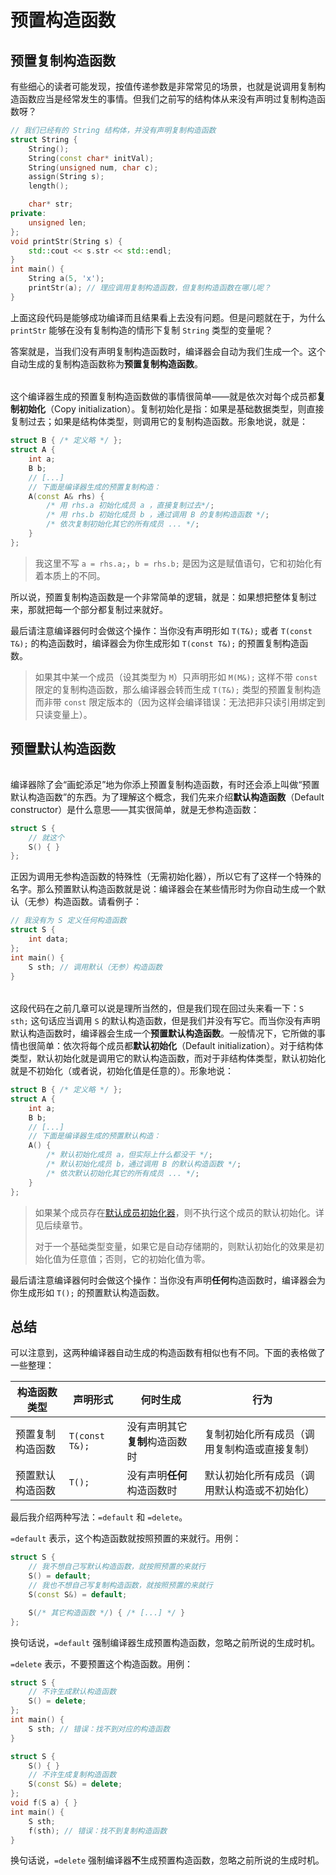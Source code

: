 # 预置构造函数

## 预置复制构造函数

有些细心的读者可能发现，按值传递参数是非常常见的场景，也就是说调用复制构造函数应当是经常发生的事情。但我们之前写的结构体从来没有声明过复制构造函数呀？
```cpp
// 我们已经有的 String 结构体，并没有声明复制构造函数
struct String {
    String();
    String(const char* initVal);
    String(unsigned num, char c);
    assign(String s);
    length();

    char* str;
private:
    unsigned len;
};
void printStr(String s) {
    std::cout << s.str << std::endl;
}
int main() {
    String a(5, 'x');
    printStr(a); // 理应调用复制构造函数，但复制构造函数在哪儿呢？
}
```

上面这段代码是能够成功编译而且结果看上去没有问题。但是问题就在于，为什么 `printStr` 能够在没有复制构造的情形下复制 `String` 类型的变量呢？

答案就是，当我们没有声明复制构造函数时，编译器会自动为我们生成一个。这个自动生成的复制构造函数称为**预置复制构造函数**。

<h6 id="idx_复制初始化"></h6>

这个编译器生成的预置复制构造函数做的事情很简单——就是依次对每个成员都**复制初始化**（Copy initialization）。复制初始化是指：如果是基础数据类型，则直接复制过去；如果是结构体类型，则调用它的复制构造函数。形象地说，就是：
```cpp
struct B { /* 定义略 */ };
struct A {
    int a;
    B b;
    // [...]
    // 下面是编译器生成的预置复制构造：
    A(const A& rhs) {
        /* 用 rhs.a 初始化成员 a ，直接复制过去*/;
        /* 用 rhs.b 初始化成员 b ，通过调用 B 的复制构造函数 */;
        /* 依次复制初始化其它的所有成员 ... */;
    }
};
```

> 我这里不写 `a = rhs.a;`，`b = rhs.b;` 是因为这是赋值语句，它和初始化有着本质上的不同。

所以说，预置复制构造函数是一个非常简单的逻辑，就是：如果想把整体复制过来，那就把每一个部分都复制过来就好。

最后请注意编译器何时会做这个操作：当你没有声明形如 `T(T&);` 或者 `T(const T&);` 的构造函数时，编译器会为你生成形如 `T(const T&);` 的预置复制构造函数。

> 如果其中某一个成员（设其类型为 `M`）只声明形如 `M(M&);` 这样不带 `const` 限定的复制构造函数，那么编译器会转而生成 `T(T&);` 类型的预置复制构造而非带 `const` 限定版本的（因为这样会编译错误：无法把非只读引用绑定到只读变量上）。

## 预置默认构造函数

<h6 id="idx_默认构造函数"></h6>

编译器除了会“画蛇添足”地为你添上预置复制构造函数，有时还会添上叫做“预置默认构造函数”的东西。为了理解这个概念，我们先来介绍**默认构造函数**（Default constructor）是什么意思——其实很简单，就是无参构造函数：
```cpp
struct S {
    // 就这个
    S() { }
};
```
正因为调用无参构造函数的特殊性（无需初始化器），所以它有了这样一个特殊的名字。那么预置默认构造函数就是说：编译器会在某些情形时为你自动生成一个默认（无参）构造函数。请看例子：
```cpp
// 我没有为 S 定义任何构造函数
struct S {
    int data;
};
int main() {
    S sth; // 调用默认（无参）构造函数
}
```

<h6 id="idx_默认初始化"></h6>

这段代码在之前几章可以说是理所当然的，但是我们现在回过头来看一下：`S sth;` 这句话应当调用 `S` 的默认构造函数，但是我们并没有写它。而当你没有声明默认构造函数时，编译器会生成一个**预置默认构造函数**。一般情况下，它所做的事情也很简单：依次将每个成员都**默认初始化**（Default initialization）。对于结构体类型，默认初始化就是调用它的默认构造函数，而对于非结构体类型，默认初始化就是不初始化（或者说，初始化值是任意的）。形象地说：
```cpp
struct B { /* 定义略 */ };
struct A {
    int a;
    B b;
    // [...]
    // 下面是编译器生成的预置默认构造：
    A() {
        /* 默认初始化成员 a，但实际上什么都没干 */;
        /* 默认初始化成员 b，通过调用 B 的默认构造函数 */;
        /* 依次默认初始化其它的所有成员 ... */;
    }
};
```

> 如果某个成员存在[默认成员初始化器](/ch06/assignment_vs_construct.md#默认成员初始化器)，则不执行这个成员的默认初始化。详见后续章节。
> 
> 对于一个基础类型变量，如果它是自动存储期的，则默认初始化的效果是初始化值为任意值；否则，它的初始化值为零。

最后请注意编译器何时会做这个操作：当你没有声明**任何**构造函数时，编译器会为你生成形如 `T();` 的预置默认构造函数。

## 总结

可以注意到，这两种编译器自动生成的构造函数有相似也有不同。下面的表格做了一些整理：

| 构造函数类型     | 声明形式       | 何时生成                       | 行为                                         |
| ---------------- | -------------- | ------------------------------ | -------------------------------------------- |
| 预置复制构造函数 | `T(const T&);` | 没有声明其它**复制**构造函数时 | 复制初始化所有成员（调用复制构造或直接复制） |
| 预置默认构造函数 | `T();`         | 没有声明**任何**构造函数时     | 默认初始化所有成员（调用默认构造或不初始化） |

最后我介绍两种写法：`=default` 和 `=delete`。

`=default` 表示，这个构造函数就按照预置的来就行。用例：
```cpp
struct S {
    // 我不想自己写默认构造函数，就按照预置的来就行
    S() = default;
    // 我也不想自己写复制构造函数，就按照预置的来就行
    S(const S&) = default;

    S(/* 其它构造函数 */) { /* [...] */ }
};
```

换句话说，`=default` 强制编译器生成预置构造函数，忽略之前所说的生成时机。

`=delete` 表示，不要预置这个构造函数。用例：
```CPP
struct S {
    // 不许生成默认构造函数
    S() = delete;
};
int main() {
    S sth; // 错误：找不到对应的构造函数
}
```
```CPP
struct S {
    S() { }
    // 不许生成复制构造函数
    S(const S&) = delete;
};
void f(S a) { }
int main() {
    S sth;
    f(sth); // 错误：找不到复制构造函数
}
```

换句话说，`=delete` 强制编译器**不**生成预置构造函数，忽略之前所说的生成时机。
